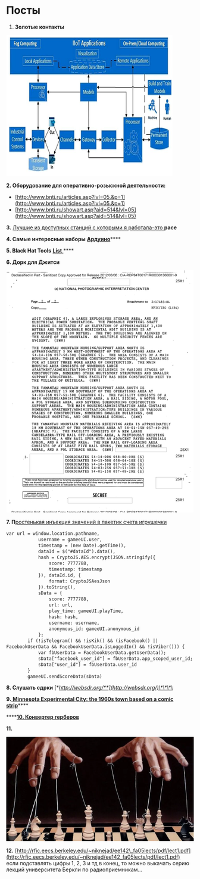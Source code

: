 # Посты

1. **Золотые контакты**

![](../.gitbook/assets/image%20%286%29.png)

**2. Оборудование для оперативно-розыскной деятельности:**

* [http://www.bnti.ru/articles.asp?lvl=05.&p=1](http://www.bnti.ru/articles.asp?lvl=05.&p=1)
* [http://www.bnti.ru/showart.asp?aid=514&lvl=05](http://www.bnti.ru/showart.asp?aid=514&lvl=05)

**3.** [Лучшие из доступных станций с которыми я работала-это ](https://www.pace-shop.ru/pace-8007-0510?fee=28&fep=18236&gclid=Cj0KCQjw45_bBRD_ARIsAJ6wUXRIGa8jOOwfsXbjmxYECtdJpxcrUW3leURIMz8QKi8WwW_PsQ3N-p8aAunXEALw_wcB)**pace**

**4. Самые интересные наборы** [**Ардуино**](https://keyestudio.aliexpress.ru/store/1452162)\*\*\*\*

**5. Black Hat Tools** [**List** ](https://github.com/1522402210/2018-BlackHat-Tools-List)\*\*\*\*

**6. Дорк для Джитси**

![](../.gitbook/assets/image%20%281%29.png)

**7.  П**[ростенькая инъекция значений в пакетик счета игрушечки ](https://www.youtube.com/watch?v=o2vsjTyX2Qc)

```text
var url = window.location.pathname,
            username = gameeUI.user,
            timestamp = (new Date).getTime(),
            dataId = $("#dataId").data(),
            hash = CryptoJS.AES.encrypt(JSON.stringify({
                score: 7777788,
                timestamp: timestamp
            }), dataId.id, {
                format: CryptoJSAesJson
            }).toString(),
            sData = {
                score: 7777788,
                url: url,
                play_time: gameeUI.playTime,
                hash: hash,
                username: username,
                anonymous_id: gameeUI.anonymous_id
            };
        if (!isTelegram() && !isKik() && (isFacebook() || FacebookUserData && FacebookUserData.isLoggedIn() && !isViber())) {
            var fbUserData = FacebookUserData.getUserData();
            sData["facebook_user_id"] = fbUserData.app_scoped_user_id;
            sData["user_id"] = fbUserData.user_id
        }
        gameeUI.sendScoreData(sData)
```

**8. Слушать сдрки** [**http://websdr.org/**](http://websdr.org/)\*\*\*\*

**9.**[ **Minnesota Experimental City: the 1960s town based on a comic strip**](https://www.theguardian.com/cities/2018/nov/05/minnesota-experimental-city-the-1960s-town-based-on-a-comic-strip)\*\*\*\*

\*\*\*\*[**10. Конвертер герберов**](http://www.bronzware.com/GerbMagic/index.htm)

 **11.** 

![&#x41E;&#x434;&#x438;&#x43D; &#x438;&#x437; &#x43F;&#x435;&#x440;&#x432;&#x44B;&#x445; &#x434;&#x440;&#x435;&#x432;&#x43D;&#x438;&#x445; &#x442;&#x435;&#x43B;&#x435;&#x444;&#x43E;&#x43D;&#x43E;&#x432;](../.gitbook/assets/image%20%2824%29.png)

**12.** [http://rfic.eecs.berkeley.edu/~niknejad/ee142\_fa05lects/pdf/lect1.pdf](http://rfic.eecs.berkeley.edu/~niknejad/ee142_fa05lects/pdf/lect1.pdf)  
если подставлять цифры 1, 2, 3 и тд в конец, то можно выкачать серию лекций университета Беркли по радиоприемникам...

